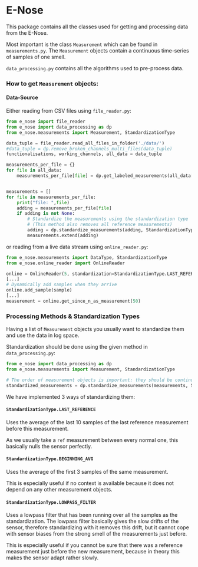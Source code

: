 # E-Nose

This package contains all the classes used for getting and processing data from the E-Nose.

Most important is the class `Measurement` which can be found in `measurements.py`.
The `Measurement` objects contain a continuous time-series of samples of one smell.

`data_processing.py` contains all the algorithms used to pre-process data.

### How to get `Measurement` objects:

#### Data-Source
Either reading from CSV files using `file_reader.py`:
```python
from e_nose import file_reader
from e_nose import data_processing as dp
from e_nose.measurements import Measurement, StandardizationType

data_tuple = file_reader.read_all_files_in_folder('./data/')
#data_tuple = dp.remove_broken_channels_multi_files(data_tuple)
functionalisations, working_channels, all_data = data_tuple

measurements_per_file = {}
for file in all_data:
    measurements_per_file[file] = dp.get_labeled_measurements(all_data[file], working_channels, functionalisations)


measurements = []
for file in measurements_per_file:
    print("file: ",file)
    adding = measurements_per_file[file]
    if adding is not None:
        # Standardize the measurements using the standardization type
        # (This method also removes all reference measurements)
        adding = dp.standardize_measurements(adding, StandardizationType.LAST_REFERENCE)
        measurements.extend(adding)
```
or reading from a live data stream using `online_reader.py`:
```python
from e_nose.measurements import DataType, StandardizationType
from e_nose.online_reader import OnlineReader

online = OnlineReader(5, standardization=StandardizationType.LAST_REFERENCE)
[...]
# Dynamically add samples when they arrive
online.add_sample(sample)
[...]
measurement = online.get_since_n_as_measurement(50)
```


### Processing Methods & Standardization Types

Having a list of `Measurement` objects you usually want to standardize them and use the data in log space.

Standardization should be done using the given method in `data_processing.py`:
```python
from e_nose import data_processing as dp
from e_nose.measurements import Measurement, StandardizationType

# The order of measurement objects is important: they should be continuous.
standardized_measurements = dp.standardize_measurements(measurements, StandardizationType.LAST_REFERENCE)
```

We have implemented 3 ways of standardizing them:

#### `StandardizationType.LAST_REFERENCE`
Uses the average of the last 10 samples of the last reference measurement before this measurement.

As we usually take a `ref` measurement between every normal one, this basically nulls the sensor perfectly.

#### `StandardizationType.BEGINNING_AVG`
Uses the average of the first 3 samples of the same measurement.

This is especially useful if no context is available because it does not depend on any other measurement objects.

#### `StandardizationType.LOWPASS_FILTER`
Uses a lowpass filter that has been running over all the samples as the standardization.
The lowpass filter basically gives the slow drifts of the sensor, therefore standardizing with it removes this drift,
but it cannot cope with sensor biases from the strong smell of the measurements just before.

This is especially useful if you cannot be sure that there was a reference measurement just before the new measurement,
because in theory this makes the sensor adapt rather slowly.

